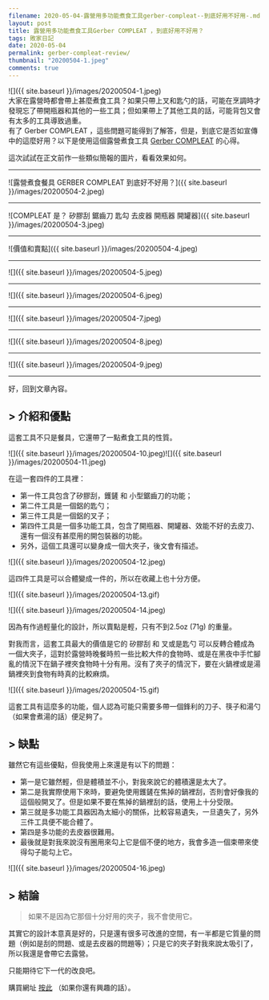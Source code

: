 ```yaml
---
filename: 2020-05-04-露營用多功能煮食工具gerber-compleat--到底好用不好用-.md
layout: post
title: 露營用多功能煮食工具Gerber COMPLEAT ，到底好用不好用？
tags: 敗家日記
date: 2020-05-04
permalink: gerber-compleat-review/
thumbnail: "20200504-1.jpeg"
comments: true
---
```


![]({{ site.baseurl }}/images/20200504-1.jpeg)  
大家在露營時都會帶上甚麼煮食工具？如果只帶上叉和匙勺的話，可能在烹調時才發現忘了帶開瓶器和其他的一些工具；但如果帶上了其他工具的話，可能背包又會有太多的工具導致過重。  
有了 Gerber COMPLEAT ，這些問題可能得到了解答，但是，到底它是否如宣傳中的這麼好用？以下是使用這個露營煮食工具 [Gerber COMPLEAT](https://www.gerbergear.com/en-us/shop/equipment/all-equipment/compleat-onyx-31-003463) 的心得。

這次試試在正文前作一些類似簡報的圖片，看看效果如何。

---

![露營煮食餐具 GERBER COMPLEAT 到底好不好用？]({{ site.baseurl }}/images/20200504-2.jpeg)

---

![COMPLEAT 是？ 矽膠刮 鋸齒刀 匙勾 去皮器 開瓶器 開罐器]({{ site.baseurl }}/images/20200504-3.jpeg)

---

![價值和賣點]({{ site.baseurl }}/images/20200504-4.jpeg)

---

![]({{ site.baseurl }}/images/20200504-5.jpeg)

---

![]({{ site.baseurl }}/images/20200504-6.jpeg)

---

![]({{ site.baseurl }}/images/20200504-7.jpeg)

---

![]({{ site.baseurl }}/images/20200504-8.jpeg)

---

![]({{ site.baseurl }}/images/20200504-9.jpeg)

---

好，回到文章內容。

## > 介紹和優點

這套工具不只是餐具，它還帶了一點煮食工具的性質。

![]({{ site.baseurl }}/images/20200504-10.jpeg)![]({{ site.baseurl }}/images/20200504-11.jpeg)

在這一套四件的工具裡：

* 第一件工具包含了矽膠刮，鑊鏟 和 小型鋸齒刀的功能；
* 第二件工具是一個鋁的匙勺；
* 第三件工具是一個鋁的叉子；
* 第四件工具是一個多功能工具，包含了開瓶器、開罐器、效能不好的去皮刀、還有一個沒有甚麼用的開包裝器的功能。
* 另外，這個工具還可以變身成一個大夾子，後文會有描述。

![]({{ site.baseurl }}/images/20200504-12.jpeg)

這四件工具是可以合體變成一件的，所以在收藏上也十分方便。

![]({{ site.baseurl }}/images/20200504-13.gif)

![]({{ site.baseurl }}/images/20200504-14.jpeg)

因為有作過輕量化的設計，所以賣點是輕，只有不到2.5oz (71g) 的重量。

對我而言，這套工具最大的價值是它的 矽膠刮 和 叉或是匙勺 可以反轉合體成為一個大夾子，這對於露營時晚餐時煎一些比較大件的食物時、或是在黑夜中手忙腳亂的情況下在鍋子裡夾食物時十分有用。沒有了夾子的情況下，要在火鍋裡或是湯鍋裡夾到食物有時真的比較麻煩。

![]({{ site.baseurl }}/images/20200504-15.gif)

這套工具有這麼多的功能，個人認為可能只需要多帶一個鋒利的刀子、筷子和湯勺（如果會煮湯的話）便足夠了。

## > 缺點

雖然它有這些優點，但我使用上來還是有以下的問題：

* 第一是它雖然輕，但是體積並不小，對我來說它的體積還是太大了。
* 第二是我實際使用下來時，要避免使用鑊鏟在焦掉的鍋裡刮，否則會好像我的這個般開叉了。但是如果不要在焦掉的鍋裡刮的話，使用上十分受限。
* 第三就是多功能工具器因為太細小的關係，比較容易遺失，一旦遺失了，另外三件工具便不能合體了。
* 第四是多功能的去皮器很難用。
* 最後就是對我來說沒有圈用來勾上它是個不便的地方，我會多造一個束帶來使得勾子能勾上它。

![]({{ site.baseurl }}/images/20200504-16.jpeg)

## > 結論

> 如果不是因為它那個十分好用的夾子，我不會使用它。

其實它的設計本意真是好的，只是還有很多可改進的空間，有一半都是它質量的問題（例如是刮的問題、或是去皮器的問題等）；只是它的夾子對我來說太吸引了，所以我還是會帶它去露營。

只能期待它下一代的改良吧。

購買網址 [按此](https://www.amazon.com/Gerber-ComplEAT-Cooking-Bronze-31-003465/dp/B07N84K2GV) （如果你還有興趣的話）。
